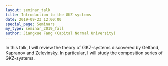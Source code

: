 ```yaml
---
layout: seminar_talk
title: Introduction to the GKZ-systems
date: 2019-09-23 12:00:00
special_page: Seminars
my_type: seminar_2019_fall
author: Jiangxue Fang (Capital Normal University)
---
```


In this talk, I will review the theory of GKZ-systems discovered by Gelfand, Kapranov and Zelevinsky. In particular, I will study the composition series of GKZ-systems.

